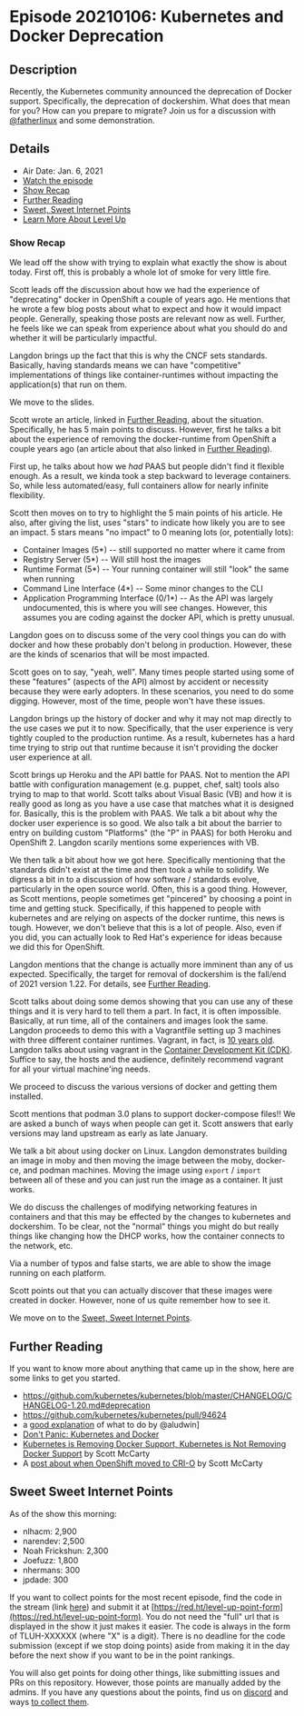 # Episode 20210106: Kubernetes and Docker Deprecation

## Description

Recently, the Kubernetes community announced the deprecation of Docker support. Specifically, the deprecation of dockershim. What does that mean for you? How can you prepare to migrate? Join us for a discussion with [@fatherlinux](https://twitter.com/fatherlinux) and some demonstration.

## Details

* Air Date: Jan. 6, 2021
* [Watch the episode](https://youtu.be/jVyGF-QYJ2M)
* [Show Recap](#show-recap)
* [Further Reading](#further-reading)
* [Sweet, Sweet Internet Points](#sweet-sweet-internet-points)
* [Learn More About Level Up](https://red.ht/leveluphour)

### Show Recap

We lead off the show with trying to explain what exactly the show is about today.
First off, this is probably a whole lot of smoke for very little fire.

Scott leads off the discussion about how we had the experience of "deprecating" docker in OpenShift a couple of years ago.
He mentions that he wrote a few blog posts about what to expect and how it would impact people.
Generally, speaking those posts are relevant now as well.
Further, he feels like we can speak from experience about what you should do and whether it will be particularly impactful.

Langdon brings up the fact that this is why the CNCF sets standards.
Basically, having standards means we can have "competitive" implementations of things like container-runtimes without impacting the application(s) that run on them.

We move to the slides.

Scott wrote an article, linked in [Further Reading](#further-reading), about the situation.
Specifically, he has 5 main points to discuss.
However, first he talks a bit about the experience of removing the docker-runtime from OpenShift a couple years ago (an article about that also linked in [Further Reading](#further-reading)).

First up, he talks about how we *had* PAAS but people didn't find it flexible enough.
As a result, we kinda took a step backward to leverage containers.
So, while less automated/easy, full containers allow for nearly infinite flexibility.

Scott then moves on to try to highlight the 5 main points of his article. He also, after giving the list, uses "stars" to indicate how likely you are to see an impact. 5 stars means "no impact" to 0 meaning lots (or, potentially lots):

* Container Images (5*) -- still supported no matter where it came from
* Registry Server (5*) -- Will still host the images
* Runtime Format (5*) -- Your running container will still "look" the same when running
* Command Line Interface (4*) -- Some minor changes to the CLI
* Application Programming Interface (0/1*) -- As the API was largely undocumented, this is where you will see changes. 
However, this assumes you are coding against the docker API, which is pretty unusual.

Langdon goes on to discuss some of the very cool things you can do with docker and how these probably don't belong in production.
However, these are the kinds of scenarios that will be most impacted.

Scott goes on to say, "yeah, well".
Many times people started using some of these "features" (aspects of the API) almost by accident or necessity because they were early adopters.
In these scenarios, you need to do some digging.
However, most of the time, people won't have these issues.

Langdon brings up the history of docker and why it may not map directly to the use cases we put it to now.
Specifically, that the user experience is very tightly coupled to the production runtime.
As a result, kubernetes has a hard time trying to strip out that runtime because it isn't providing the docker user experience at all.

Scott brings up Heroku and the API battle for PAAS.
Not to mention the API battle with configuration management (e.g. puppet, chef, salt) tools also trying to map to that world.
Scott talks about Visual Basic (VB) and how it is really good as long as you have a use case that matches what it is designed for.
Basically, this is the problem with PAAS.
We talk a bit about why the docker user experience is so good.
We also talk a bit about the barrier to entry on building custom "Platforms" (the "P" in PAAS) for both Heroku and OpenShift 2.
Langdon scarily mentions some experiences with VB.

We then talk a bit about how we got here.
Specifically mentioning that the standards didn't exist at the time and then took a while to solidify.
We digress a bit in to a discussion of how software / standards evolve, particularly in the open source world.
Often, this is a good thing.
However, as Scott mentions, people sometimes get "pincered" by choosing a point in time and getting stuck.
Specifically, if this happened to people with kubernetes and are relying on aspects of the docker runtime, this news is tough. 
However, we don't believe that this is a lot of people.
Also, even if you did, you can actually look to Red Hat's experience for ideas because we did this for OpenShift.

Langdon mentions that the change is actually more imminent than any of us expected.
Specifically, the target for removal of dockershim is the fall/end of 2021 version 1.22.
For details, see [Further Reading](#further-reading).

Scott talks about doing some demos showing that you can use any of these things and it is very hard to tell them a part.
In fact, it is often impossible.
Basically, at run time, all of the containers and images look the same.
Langdon proceeds to demo this with a Vagrantfile setting up 3 machines with three different container runtimes.
Vagrant, in fact, is [10 years old](https://en.wikipedia.org/wiki/Vagrant_(software)).
Langdon talks about using vagrant in the [Container Development Kit (CDK)](https://developers.redhat.com/products/cdk/overview).
Suffice to say, the hosts and the audience, definitely recommend vagrant for all your virtual machine'ing needs.

We proceed to discuss the various versions of docker and getting them installed.

Scott mentions that podman 3.0 plans to support docker-compose files!!
We are asked a bunch of ways when people can get it.
Scott answers that early versions may land upstream as early as late January.

We talk a bit about using docker on Linux.
Langdon demonstrates building an image in moby and then moving the image between the moby, docker-ce, and podman machines.
Moving the image using `export` / `import` between all of these and you can just run the image as a container.
It just works.

We do discuss the challenges of modifying networking features in containers and that this may be effected by the changes to kubernetes and dockershim.
To be clear, not the "normal" things you might do but really things like changing how the DHCP works, how the container connects to the network, etc.

Via a number of typos and false starts, we are able to show the image running on each platform.

Scott points out that you can actually discover that these images were created in docker.
However, none of us quite remember how to see it.

We move on to the [Sweet, Sweet Internet Points](#sweet-sweet-internet-points).

## Further Reading

If you want to know more about anything that came up in the show, here are some links to get you started.

* https://github.com/kubernetes/kubernetes/blob/master/CHANGELOG/CHANGELOG-1.20.md#deprecation
* https://github.com/kubernetes/kubernetes/pull/94624
* a [good explanation](https://twitter.com/tcabeen/status/1334167514339688448) of what to do by @aludwin]
* [Don't Panic: Kubernetes and Docker](https://kubernetes.io/blog/2020/12/02/dont-panic-kubernetes-and-docker/)
* [Kubernetes is Removing Docker Support, Kubernetes is Not Removing Docker Support](https://www.openshift.com/blog/kubernetes-is-removing-docker-support-kubernetes-is-not-removing-docker-support) by Scott McCarty
* A [post about when OpenShift moved to CRI-O](https://www.redhat.com/en/blog/red-hat-openshift-container-platform-4-now-defaults-cri-o-underlying-container-engine) by Scott McCarty


## Sweet Sweet Internet Points

As of the show this morning:

* nlhacm:            2,900
* narendev:          2,500
* Noah Frickshun:    2,300
* Joefuzz:           1,800
* nhermans:            300
* jpdade:              300

If you want to collect points for the most recent episode, find the code in the stream (link [here](#details)) and submit it at [https://red.ht/level-up-point-form](https://red.ht/level-up-point-form).
You do not need the "full" url that is displayed in the show it just makes it easier.
The code is always in the form of TLUH-XXXXXX (where "X" is a digit).
There is no deadline for the code submission (except if we stop doing points) aside from making it in the day before the next show if you want to be in the point rankings.

You will also get points for doing other things, like submitting issues and PRs on this repository.
However, those points are manually added by the admins.
If you have any questions about the points, find us on [discord](https://discord.gg/5VMVGJt) and ways [to collect them](../activities.md).

